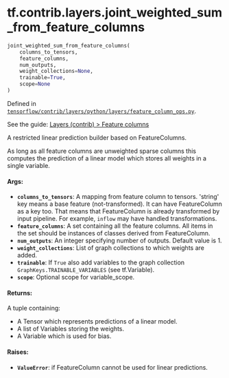 <div itemscope itemtype="http://developers.google.com/ReferenceObject">
<meta itemprop="name" content="tf.contrib.layers.joint_weighted_sum_from_feature_columns" />
</div>

# tf.contrib.layers.joint_weighted_sum_from_feature_columns

``` python
joint_weighted_sum_from_feature_columns(
    columns_to_tensors,
    feature_columns,
    num_outputs,
    weight_collections=None,
    trainable=True,
    scope=None
)
```



Defined in [`tensorflow/contrib/layers/python/layers/feature_column_ops.py`](https://www.tensorflow.org/code/tensorflow/contrib/layers/python/layers/feature_column_ops.py).

See the guide: [Layers (contrib) > Feature columns](../../../../../api_guides/python/contrib.layers.md#Feature_columns)

A restricted linear prediction builder based on FeatureColumns.

As long as all feature columns are unweighted sparse columns this computes the
prediction of a linear model which stores all weights in a single variable.

#### Args:

* <b>`columns_to_tensors`</b>: A mapping from feature column to tensors. 'string' key
    means a base feature (not-transformed). It can have FeatureColumn as a
    key too. That means that FeatureColumn is already transformed by input
    pipeline. For example, `inflow` may have handled transformations.
* <b>`feature_columns`</b>: A set containing all the feature columns. All items in the
    set should be instances of classes derived from FeatureColumn.
* <b>`num_outputs`</b>: An integer specifying number of outputs. Default value is 1.
* <b>`weight_collections`</b>: List of graph collections to which weights are added.
* <b>`trainable`</b>: If `True` also add variables to the graph collection
    `GraphKeys.TRAINABLE_VARIABLES` (see tf.Variable).
* <b>`scope`</b>: Optional scope for variable_scope.


#### Returns:

A tuple containing:

* A Tensor which represents predictions of a linear model.
* A list of Variables storing the weights.
* A Variable which is used for bias.


#### Raises:

* <b>`ValueError`</b>: if FeatureColumn cannot be used for linear predictions.